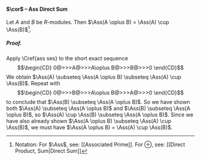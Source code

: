 #### $\cor$ – Ass Direct Sum
Let $A$ and $B$ be $R$-modules. Then $\Ass(A \oplus B) = \Ass(A) \cup \Ass(B)$[^1].

##### *Proof.*
Apply \Cref{ass ses} to the short exact sequence $$\begin{CD}
0@>>>A@>>>A\oplus B@>>>B@>>>0
\end{CD}$$We obtain $\Ass(A) \subseteq \Ass(A \oplus B) \subseteq \Ass(A) \cup \Ass(B)$. Repeat with $$\begin{CD}
0@>>>B@>>>A\oplus B@>>>A@>>>0
\end{CD}$$to conclude that $\Ass(B) \subseteq \Ass(A \oplus B)$. So we have shown both $\Ass(A) \subseteq \Ass(A \oplus B)$ and $\Ass(B) \subseteq \Ass(A \oplus B)$, so $\Ass(A) \cup \Ass(B) \subseteq \Ass(A \oplus B)$. Since we have also already shown $\Ass(A \oplus B) \subseteq \Ass(A) \cup \Ass(B)$, we must have $\Ass(A \oplus B) = \Ass(A) \cup \Ass(B)$.

[^1]: Notation: For $\Ass$, see: [[Associated Prime]]. For $\oplus$, see: [[Direct Product, Sum|Direct Sum]]